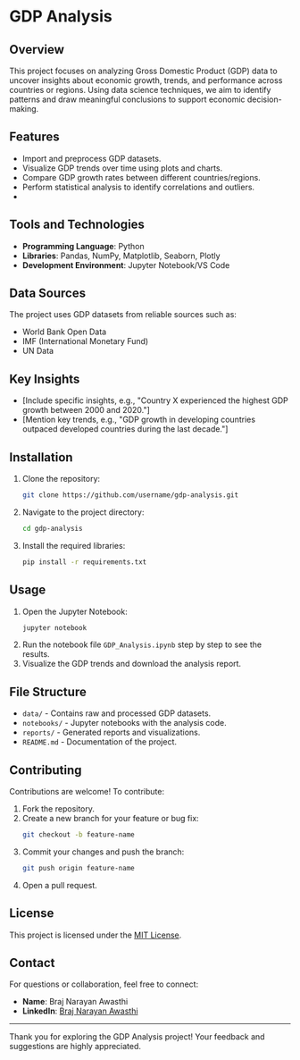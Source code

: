 # GDP Analysis

## Overview
This project focuses on analyzing Gross Domestic Product (GDP) data to uncover insights about economic growth, trends, and performance across countries or regions. Using data science techniques, we aim to identify patterns and draw meaningful conclusions to support economic decision-making.

## Features
- Import and preprocess GDP datasets.
- Visualize GDP trends over time using plots and charts.
- Compare GDP growth rates between different countries/regions.
- Perform statistical analysis to identify correlations and outliers.
- 

## Tools and Technologies
- **Programming Language**: Python
- **Libraries**: Pandas, NumPy, Matplotlib, Seaborn, Plotly
- **Development Environment**: Jupyter Notebook/VS Code

## Data Sources
The project uses GDP datasets from reliable sources such as:
- World Bank Open Data
- IMF (International Monetary Fund)
- UN Data

## Key Insights
- [Include specific insights, e.g., "Country X experienced the highest GDP growth between 2000 and 2020."]
- [Mention key trends, e.g., "GDP growth in developing countries outpaced developed countries during the last decade."]

## Installation
1. Clone the repository:
   ```bash
   git clone https://github.com/username/gdp-analysis.git
   ```
2. Navigate to the project directory:
   ```bash
   cd gdp-analysis
   ```
3. Install the required libraries:
   ```bash
   pip install -r requirements.txt
   ```

## Usage
1. Open the Jupyter Notebook:
   ```bash
   jupyter notebook
   ```
2. Run the notebook file `GDP_Analysis.ipynb` step by step to see the results.
3. Visualize the GDP trends and download the analysis report.

## File Structure
- `data/` - Contains raw and processed GDP datasets.
- `notebooks/` - Jupyter notebooks with the analysis code.
- `reports/` - Generated reports and visualizations.
- `README.md` - Documentation of the project.

## Contributing
Contributions are welcome! To contribute:
1. Fork the repository.
2. Create a new branch for your feature or bug fix:
   ```bash
   git checkout -b feature-name
   ```
3. Commit your changes and push the branch:
   ```bash
   git push origin feature-name
   ```
4. Open a pull request.

## License
This project is licensed under the [MIT License](LICENSE).

## Contact
For questions or collaboration, feel free to connect:
- **Name**: Braj Narayan Awasthi
- **LinkedIn**: [Braj Narayan Awasthi](https://www.linkedin.com/in/braj-narayan-awasthi-33193a274)

---
Thank you for exploring the GDP Analysis project! Your feedback and suggestions are highly appreciated.
